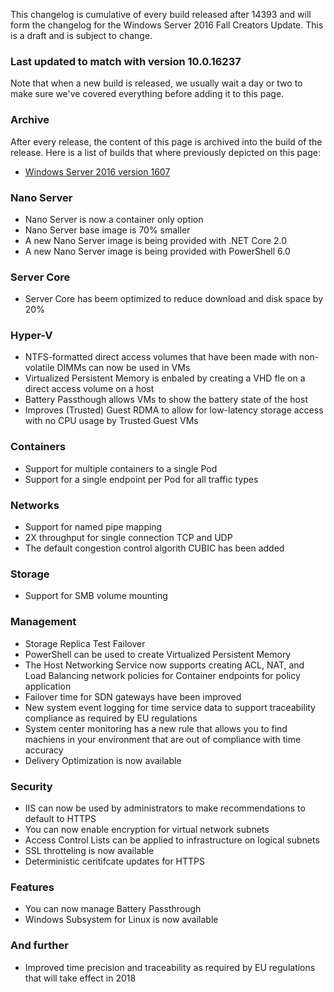 This changelog is cumulative of every build released after 14393 and will form the changelog for the Windows Server 2016 Fall Creators Update. This is a draft and is subject to change.

### Last updated to match with version 10.0.16237
Note that when a new build is released, we usually wait a day or two to make sure we've covered everything before adding it to this page.

### Archive
After every release, the content of this page is archived into the build of the release. Here is a list of builds that where previously depicted on this page:

- [Windows Server 2016 version 1607](http://changewindows.org/build/14393/server)

### Nano Server
- Nano Server is now a container only option
- Nano Server base image is 70% smaller
- A new Nano Server image is being provided with .NET Core 2.0
- A new Nano Server image is being provided with PowerShell 6.0

### Server Core
- Server Core has beem optimized to reduce download and disk space by 20%

### Hyper-V
- NTFS-formatted direct access volumes that have been made with non-volatile DIMMs can now be used in VMs
- Virtualized Persistent Memory is enbaled by creating a VHD fle on a direct access volume on a host
- Battery Passthough allows VMs to show the battery state of the host
- Improves (Trusted) Guest RDMA to allow for low-latency storage access with no CPU usage by Trusted Guest VMs

### Containers
- Support for multiple containers to a single Pod
- Support for a single endpoint per Pod for all traffic types

### Networks
- Support for named pipe mapping
- 2X throughput for single connection TCP and UDP
- The default congestion control algorith CUBIC has been added

### Storage
- Support for SMB volume mounting

### Management
- Storage Replica Test Failover
- PowerShell can be used to create Virtualized Persistent Memory
- The Host Networking Service now supports creating ACL, NAT, and Load Balancing network policies for Container endpoints for policy application
- Failover time for SDN gateways have been improved
- New system event logging for time service data to support traceability compliance as required by EU regulations
- System center monitoring has a new rule that allows you to find machiens in your environment that are out of compliance with time accuracy
- Delivery Optimization is now available

### Security
- IIS can now be used by administrators to make recommendations to default to HTTPS
- You can now enable encryption for virtual network subnets
- Access Control Lists can be applied to infrastructure on logical subnets
- SSL throtteling is now available
- Deterministic ceritifcate updates for HTTPS

### Features
- You can now manage Battery Passthrough
- Windows Subsystem for Linux is now available

### And further
- Improved time precision and traceability as required by EU regulations that will take effect in 2018
